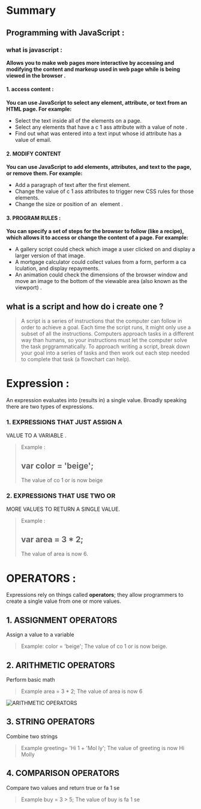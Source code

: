 # Summary
## Programming with JavaScript :

### what is javascript :
**Allows you to make web pages more interactive by accessing and modifying the content and markeup used in web page while is being viewed in the browser .**

#### 1. access content : 
**You can use JavaScript to select any element, attribute, or text from an HTML page. For example:**
- Select the text inside all of the <hl>
elements on a page.
- Select any elements that have a
c 1 ass attribute with a value of note .
- Find out what was entered into a
text input whose id attribute has a
value of email.

#### 2. MODIFY CONTENT 
**You can use JavaScript to add elements, attributes, and text to the page, or remove them. For example:**
- Add a paragraph of text after the
first <hl> element.
- Change the value of c 1 ass
attributes to trigger new CSS rules
for those elements.
- Change the size or position of an
<img> element .

#### 3. PROGRAM RULES :
**You can specify a set of steps for the browser to follow (like a recipe), which allows it to access or change the content of a page. For example:**
- A gallery script could check which
image a user clicked on and display
a larger version of that image.
- A mortgage calculator could collect
values from a form, perform a
ca lculation, and display repayments.
- An animation could check the
dimensions of the browser window
and move an image to the bottom
of the viewable area (also known as
the viewport) .

## what is a script and how do i create one ?
> A script is a series of instructions that the computer
can follow in order to achieve a goal.
> Each time the script runs, it might only use a subset of
all the instructions.
> Computers approach tasks in a different way than
humans, so your instructions must let the computer
solve the task prggrammatically.
> To approach writing a script, break down your goal into
a series of tasks and then work out each step needed
to complete that task (a flowchart can help). 


# Expression :

 An expression evaluates into (results in) a single value. Broadly speaking
there are two types of expressions. 
### 1. EXPRESSIONS THAT JUST ASSIGN A
VALUE TO A VARIABLE .

> Example : 
> ## var color = 'beige'; 
> The value of co 1 or is now beige


### 2. EXPRESSIONS THAT USE TWO OR
MORE VALUES TO RETURN A
SINGLE VALUE.

> Example : 
> ## **var area = 3 * 2;**             
> The value of area is now 6. 

# OPERATORS :
Expressions rely on things called **operators**; they allow programmers to
create a single value from one or more values.

## 1.  ASSIGNMENT OPERATORS
Assign a value to a variable

>Example:
>color = 'beige';
>The value of co 1 or is now beige.

## 2.  ARITHMETIC OPERATORS
Perform basic math

>Example
>area = 3 * 2;
>The value of area is now 6

![ARITHMETIC OPERATORS](https://i.ytimg.com/vi/c2_08yoUCHg/maxresdefault.jpg)

## 3.  STRING OPERATORS
Combine two strings

>Example 
>greeting= 'Hi 1 + 'Mol ly';
>The value of greeting is now Hi Molly

## 4.  COMPARISON OPERATORS
Compare two values and return true or fa 1 se

>Example
>buy = 3 > 5;
>The value of buy is fa 1 se


 




